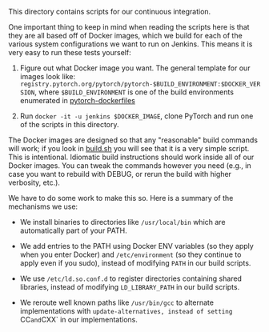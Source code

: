 This directory contains scripts for our continuous integration.

One important thing to keep in mind when reading the scripts here is
that they are all based off of Docker images, which we build for each of
the various system configurations we want to run on Jenkins.  This means
it is very easy to run these tests yourself:

1. Figure out what Docker image you want.  The general template for our
   images look like:
   ``registry.pytorch.org/pytorch/pytorch-$BUILD_ENVIRONMENT:$DOCKER_VERSION``,
   where ``$BUILD_ENVIRONMENT`` is one of the build environments
   enumerated in
   [pytorch-dockerfiles](https://github.com/pietern/pytorch-dockerfiles/blob/master/build.sh)

2. Run ``docker -it -u jenkins $DOCKER_IMAGE``, clone PyTorch and
   run one of the scripts in this directory.

The Docker images are designed so that any "reasonable" build commands
will work; if you look in [build.sh](build.sh) you will see that it is a
very simple script.  This is intentional.  Idiomatic build instructions
should work inside all of our Docker images.  You can tweak the commands
however you need (e.g., in case you want to rebuild with DEBUG, or rerun
the build with higher verbosity, etc.).

We have to do some work to make this so.  Here is a summary of the
mechanisms we use:

- We install binaries to directories like `/usr/local/bin` which
  are automatically part of your PATH.

- We add entries to the PATH using Docker ENV variables (so
  they apply when you enter Docker) and `/etc/environment` (so they
  continue to apply even if you sudo), instead of modifying
  `PATH` in our build scripts.

- We use `/etc/ld.so.conf.d` to register directories containing
  shared libraries, instead of modifying `LD_LIBRARY_PATH` in our
  build scripts.

- We reroute well known paths like `/usr/bin/gcc` to alternate
  implementations with `update-alternatives, instead of setting
  `CC` and `CXX` in our implementations.
